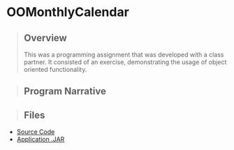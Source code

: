 # OOMonthlyCalendar #
> ## Overview ##
> This was a programming assignment that was developed with a class partner. It consisted of an exercise, demonstrating the usage of object oriented functionality.

> ## Program Narrative ##

> ## Files ##
  * [Source Code](http://code.google.com/p/alanly/source/browse/#svn/trunk/OO-Monthly_Calendar/src/ooCalendar)
  * [Application .JAR](http://alanly.googlecode.com/files/OO-Monthly_Calendar.jar)